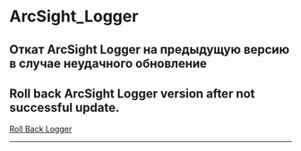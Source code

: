 # ArcSight_Logger

## Откат ArcSight Logger на предыдущую версию в случае неудачного обновление 
## Roll back ArcSight Logger version after not successful update.

 [Roll Back Logger](https://github.com/IvanLopatin/ArcSight_Logger/blob/master/roll_back_update_Logger/ "Восстановление , Откат ArcSight Logger ")

---


